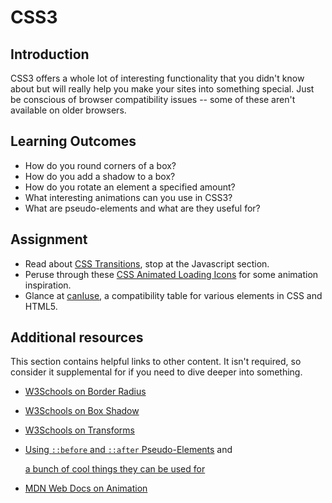# CSS3

## Introduction

CSS3 offers a whole lot of interesting functionality that you didn't know about but will really help you make your sites into something special. Just be conscious of browser compatibility issues -- some of these aren't available on older browsers.

## Learning Outcomes

* How do you round corners of a box?
* How do you add a shadow to a box?
* How do you rotate an element a specified amount?
* What interesting animations can you use in CSS3?
* What are pseudo-elements and what are they useful for?

## Assignment

* Read about [CSS Transitions](https://developer.mozilla.org/en-US/docs/Web/CSS/CSS_Transitions/Using_CSS_transitions), stop at the Javascript section.
* Peruse through these [CSS Animated Loading Icons](http://tobiasahlin.com/spinkit/) for some animation inspiration.
* Glance at [canIuse](http://caniuse.com/), a compatibility table for various elements in CSS and HTML5.

## Additional resources

This section contains helpful links to other content. It isn't required, so consider it supplemental for if you need to dive deeper into something.

* [W3Schools on Border Radius](https://www.w3schools.com/cssref/css3_pr_border-radius.asp)
* [W3Schools on Box Shadow](https://www.w3schools.com/cssref/css3_pr_box-shadow.asp)
* [W3Schools on Transforms](https://www.w3schools.com/cssref/css3_pr_transform.asp)
* [Using `::before` and `::after` Pseudo-Elements](https://css-tricks.com/almanac/selectors/a/after-and-before/) and

  [a bunch of cool things they can be used for](https://css-tricks.com/pseudo-element-roundup/)

* [MDN Web Docs on Animation](https://developer.mozilla.org/en-US/docs/Web/CSS/animation)

